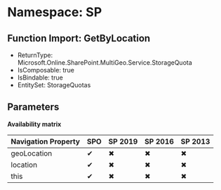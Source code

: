 # Namespace: SP

## Function Import: GetByLocation

- ReturnType: Microsoft.Online.SharePoint.MultiGeo.Service.StorageQuota
- IsComposable: true
- IsBindable: true
- EntitySet: StorageQuotas

## Parameters

**Availability matrix**

Navigation Property | SPO | SP 2019 | SP 2016 | SP 2013
----------|-----|---------|---------|--------
geoLocation | ✔ | ✖ | ✖ | ✖
location | ✔ | ✖ | ✖ | ✖
this | ✔ | ✖ | ✖ | ✖
